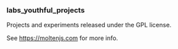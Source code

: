 
### labs\_youthful\_projects

Projects and experiments released under the GPL license.

See https://moltenjs.com for more info.
